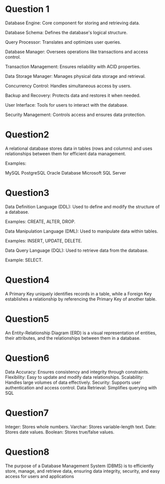 # Question 1
Database Engine: Core component for storing and retrieving data.

Database Schema: Defines the database's logical structure.

Query Processor: Translates and optimizes user queries.

Database Manager: Oversees operations like transactions and access control.

Transaction Management: Ensures reliability with ACID properties.

Data Storage Manager: Manages physical data storage and retrieval.

Concurrency Control: Handles simultaneous access by users.

Backup and Recovery: Protects data and restores it when needed.

User Interface: Tools for users to interact with the database.

Security Management: Controls access and ensures data protection.

# Question2
A relational database stores data in tables (rows and columns) and uses relationships between them for efficient data management.

Examples:

MySQL
PostgreSQL
Oracle Database
Microsoft SQL Server

# Question3
Data Definition Language (DDL):
Used to define and modify the structure of a database.

Examples: CREATE, ALTER, DROP.

Data Manipulation Language (DML):
Used to manipulate data within tables.

Examples: INSERT, UPDATE, DELETE.

Data Query Language (DQL):
Used to retrieve data from the database.

Example: SELECT.

# Question4
A Primary Key uniquely identifies records in a table, while a Foreign Key establishes a relationship by referencing the Primary Key of another table.

# Question5
An Entity-Relationship Diagram (ERD) is a visual representation of entities, their attributes, and the relationships between them in a database.

# Question6
Data Accuracy: Ensures consistency and integrity through constraints.
Flexibility: Easy to update and modify data relationships.
Scalability: Handles large volumes of data effectively.
Security: Supports user authentication and access control.
Data Retrieval: Simplifies querying with SQL

# Question7
Integer: Stores whole numbers.
Varchar: Stores variable-length text.
Date: Stores date values.
Boolean: Stores true/false values.

# Question8
The purpose of a Database Management System (DBMS) is to efficiently store, manage, and retrieve data, ensuring data integrity, security, and easy access for users and applications

